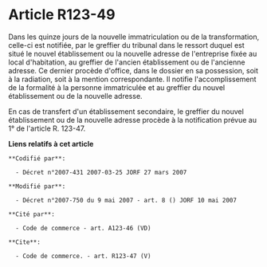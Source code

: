 # Article R123-49

Dans les quinze jours de la nouvelle immatriculation ou de la transformation, celle-ci est notifiée, par le greffier du
tribunal dans le ressort duquel est situé le nouvel établissement ou la nouvelle adresse de l'entreprise fixée au local
d'habitation, au greffier de l'ancien établissement ou de l'ancienne adresse. Ce dernier procède d'office, dans le dossier en
sa possession, soit à la radiation, soit à la mention correspondante. Il notifie l'accomplissement de la formalité à la
personne immatriculée et au greffier du nouvel établissement ou de la nouvelle adresse.

En cas de transfert d'un établissement secondaire, le greffier du nouvel établissement ou de la nouvelle adresse procède à la
notification prévue au 1° de l'article R. 123-47.

**Liens relatifs à cet article**

	**Codifié par**:

	  - Décret n°2007-431 2007-03-25 JORF 27 mars 2007

	**Modifié par**:

	  - Décret n°2007-750 du 9 mai 2007 - art. 8 () JORF 10 mai 2007

	**Cité par**:

	  - Code de commerce - art. A123-46 (VD)

	**Cite**:

	  - Code de commerce. - art. R123-47 (V)
